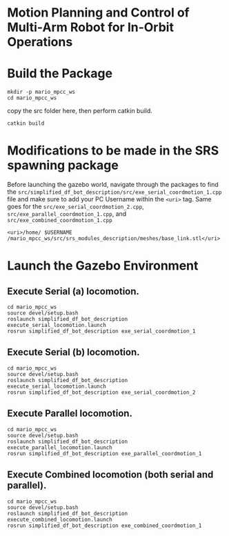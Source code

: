 # Motion Planning and Control of Multi-Arm Robot for In-Orbit Operations


# Build the Package

````
mkdir -p mario_mpcc_ws
cd mario_mpcc_ws
````

copy the src folder here, then perform catkin build.

````
catkin build
````

# Modifications to be made in the SRS spawning package

Before launching the gazebo world, navigate through the packages to find the `src/simplified_df_bot_description/src/exe_serial_coordmotion_1.cpp` file and make sure to add your PC Username within the `<uri>` tag. Same goes for the `src/exe_serial_coordmotion_2.cpp`, `src/exe_parallel_coordmotion_1.cpp`, and `src/exe_combined_coordmotion_1.cpp`


    <uri>/home/ $USERNAME /mario_mpcc_ws/src/srs_modules_description/meshes/base_link.stl</uri>


# Launch the Gazebo Environment

## Execute Serial (a) locomotion.

    cd mario_mpcc_ws
    source devel/setup.bash
    roslaunch simplified_df_bot_description execute_serial_locomotion.launch
    rosrun simplified_df_bot_description exe_serial_coordmotion_1

## Execute Serial (b) locomotion.

    cd mario_mpcc_ws
    source devel/setup.bash
    roslaunch simplified_df_bot_description execute_serial_locomotion.launch
    rosrun simplified_df_bot_description exe_serial_coordmotion_2

## Execute Parallel locomotion.

    cd mario_mpcc_ws
    source devel/setup.bash
    roslaunch simplified_df_bot_description execute_parallel_locomotion.launch
    rosrun simplified_df_bot_description exe_parallel_coordmotion_1

## Execute Combined locomotion (both serial and parallel).

    cd mario_mpcc_ws
    source devel/setup.bash
    roslaunch simplified_df_bot_description execute_combined_locomotion.launch
    rosrun simplified_df_bot_description exe_combined_coordmotion_1

